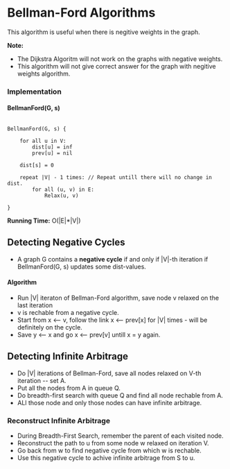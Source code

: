 # Bellman-Ford Algorithms

This algorithm is useful when there is negitive weights in the graph.

**Note:**  
- The Dijkstra Algoritm will not work on the graphs with negative weights.
- This algorithm will not give correct answer for the graph with negitive weights algorithm.

### Implementation

#### BellmanFord(G, s)

```

BellmanFord(G, s) {

	for all u in V:
		dist[u] = inf
		prev[u] = nil

	dist[s] = 0

	repeat |V| - 1 times: // Repeat untill there will no change in dist.
		for all (u, v) in E:
			Relax(u, v)

}

```

**Running Time:** O(|E|*|V|)

## Detecting Negative Cycles

- A graph G contains a **negative cycle** if and only if |V|-th iteration if BellmanFord(G, s) updates some dist-values.


#### Algorithm

- Run |V| iteraton of Bellman-Ford algorithm, save node v relaxed on the last iteration
- v is rechable from a negative cycle.
- Start from x <-- v, follow the link x <-- prev[x] for |V| times - will be definitely on the cycle.
- Save y <-- x and go x <-- prev[v] untill x = y again.

## Detecting Infinite Arbitrage

- Do |V| iterations of Bellman-Ford, save all nodes relaxed on V-th iteration -- set A.
- Put all the nodes from A in queue Q.
- Do breadth-first search with queue Q and find all node rechable from A.
- ALl those node and only those nodes can have infinite arbitrage.

### Reconstruct Infinite Arbitrage

- During Breadth-First Search, remember the parent of each visited node.
- Reconstruct the path to u from some node w relaxed on iteration V.
- Go back from w to find negative cycle from which w is rechable.
- Use this negative cycle to achive infinite arbitrage from S to u.
